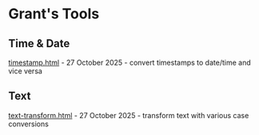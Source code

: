 # Grant's Tools

## Time & Date

[timestamp.html](timestamp.html) - 27 October 2025 - convert timestamps to date/time and vice versa

## Text

[text-transform.html](text-transform.html) - 27 October 2025 - transform text with various case conversions
